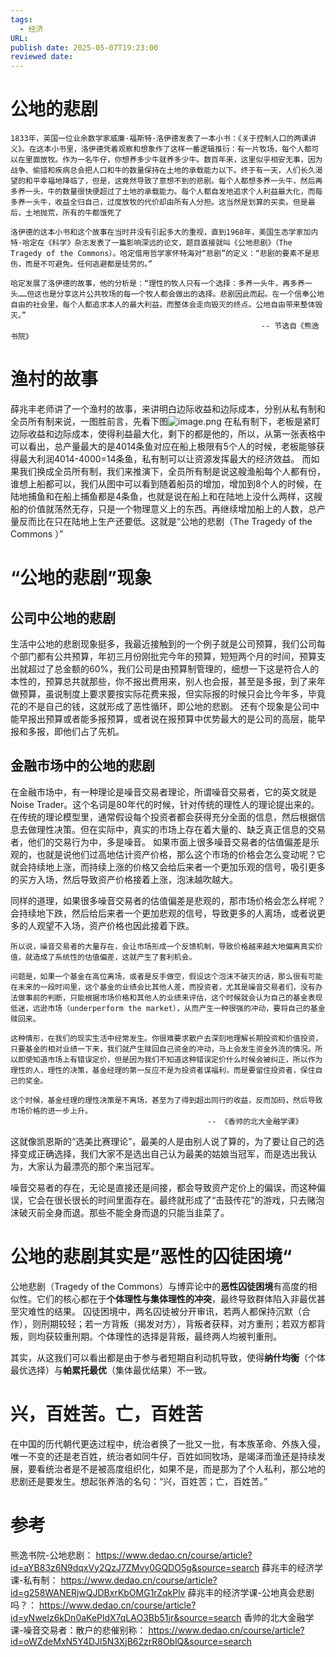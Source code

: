 ```yaml
---
tags:
  - 经济
URL: 
publish date: 2025-05-07T19:23:00
reviewed date:
---
```

# 公地的悲剧

```
1833年，英国一位业余数学家威廉·福斯特·洛伊德发表了一本小书：《关于控制人口的两课讲义》。在这本小书里，洛伊德凭着观察和想象作了这样一番逻辑推衍：有一片牧场，每个人都可以在里面放牧。作为一名牛仔，你想养多少牛就养多少牛。数百年来，这里似乎相安无事，因为战争、偷猎和疾病总会把人口和牛的数量保持在土地的承载能力以下。终于有一天，人们长久渴望的和平幸福地降临了，但是，这竟然导致了意想不到的悲剧。每个人都想多养一头牛，然后再多养一头，牛的数量很快便超过了土地的承载能力。每个人都自发地追求个人利益最大化，而每多养一头牛，收益全归自己，过度放牧的代价却由所有人分担。这当然是划算的买卖。但是最后，土地抛荒，所有的牛都饿死了

洛伊德的这本小书和这个故事在当时并没有引起多大的重视，直到1968年，美国生态学家加内特·哈定在《科学》杂志发表了一篇影响深远的论文，题目直接就叫《公地悲剧》（The Tragedy of the Commons）。哈定借用哲学家怀特海对“悲剧”的定义：“悲剧的要素不是悲伤，而是不可避免。任何逃避都是徒劳的。”

哈定发展了洛伊德的故事，他的分析是：“理性的牧人只有一个选择：多养一头牛，再多养一头……但这也是分享这片公共牧场的每一个牧人都会做出的选择。悲剧因此而起。在一个信奉公地自由的社会里，每个人都追求本人的最大利益，而整体会走向毁灭的终点。公地自由带来整体毁灭。”
                                                        -- 节选自《熊逸书院》
```

# 渔村的故事
薛兆丰老师讲了一个渔村的故事，来讲明白边际收益和边际成本，分别从私有制和全员所有制来说，一图胜前言，先看下图![image.png](https://build-web.oss-cn-qingdao.aliyuncs.com/my_pic_file/20250507200634.png)
在私有制下，老板是紧盯边际收益和边际成本，使得利益最大化，剩下的都是他的，所以，从第一张表格中可以看出，总产量最大的是4014条鱼对应在船上极限有5个人的时候，老板能够获得最大利润4014-4000=14条鱼，私有制可以让资源发挥最大的经济效益。
而如果我们换成全员所有制，我们来推演下，全员所有制是说这艘渔船每个人都有份，谁想上船都可以，我们从图中可以看到随着船员的增加，增加到8个人的时候，在陆地捕鱼和在船上捕鱼都是4条鱼，也就是说在船上和在陆地上没什么两样，这艘船的价值就荡然无存，只是一个物理意义上的东西。再继续增加船上的人数，总产量反而比在只在陆地上生产还要低。这就是“公地的悲剧（The Tragedy of the Commons ）”

# “公地的悲剧”现象

## 公司中公地的悲剧
生活中公地的悲剧现象挺多，我最近接触到的一个例子就是公司预算，我们公司每个部门都有公共预算，年初三月份刚批完今年的预算，短短两个月的时间，预算支出就超过了总金额的60%，我们公司是由预算制管理的，细想一下这是符合人的本性的，预算总共就那些，你不报出费用来，别人也会报，甚至是多报，到了来年做预算，虽说制度上要求要按实际花费来报，但实际报的时候只会比今年多，毕竟花的不是自己的钱，这就形成了恶性循环，即公地的悲剧。
还有个现象是公司中能早报出预算或者能多报预算，或者说在报预算中优势最大的是公司的高层，能早报和多报，即他们占了先机。

## 金融市场中的公地的悲剧
在金融市场中，有一种理论是噪音交易者理论，所谓噪音交易者，它的英文就是Noise Trader。这个名词是80年代的时候，针对传统的理性人的理论提出来的。在传统的理论模型里，通常假设每个投资者都会获得充分全面的信息，然后根据信息去做理性决策。但在实际中，真实的市场上存在着大量的、缺乏真正信息的交易者，他们的交易行为中，多是噪音。
如果市面上很多噪音交易者的估值偏差是乐观的，也就是说他们过高地估计资产价格，那么这个市场的价格会怎么变动呢？它就会持续地上涨，而持续上涨的价格又会给后来者一个更加乐观的信号，吸引更多的买方入场，然后导致资产价格接着上涨，泡沫越吹越大。

同样的道理，如果很多噪音交易者的估值偏差是悲观的，那市场价格会怎么样呢？会持续地下跌，然后给后来者一个更加悲观的信号，导致更多的人离场，或者说更多的人观望不入场，资产价格也因此接着下跌。


```
所以说，噪音交易者的大量存在，会让市场形成一个反馈机制，导致价格越来越大地偏离真实价值，就造成了系统性的估值偏差，这就产生了套利机会。

问题是，如果一个基金在高位离场，或者是反手做空，假设这个泡沫不破灭的话，那么很有可能在未来的一段时间里，这个基金的业绩会比其他人差，而投资者，尤其是噪音交易者们，没有办法做事前的判断，只能根据市场价格和其他人的业绩来评估，这个时候就会认为自己的基金表现低迷，远逊市场（underperform the market），从而产生一种很强的冲动，要将自己的基金赎回来。

这种情形，在我们的现实生活中经常发生。你很难要求散户去深刻地理解长期投资和价值投资，只要基金的相对业绩一下来，我们就产生赎回自己资金的冲动，马上会发生资金外流的情况。所以即使知道市场上有错误定价，但是因为我们不知道这种错误定价什么时候会被纠正，所以作为理性的人，理性的决策，基金经理的第一反应不是为投资者谋福利，而是要留住投资者，保住自己的奖金。

这个时候，基金经理的理性决策是不离场，甚至为了得到超出同行的收益，反而加码，然后导致市场价格的进一步上升。
                                            -- 《香帅的北大金融学课》
```


这就像凯恩斯的“选美比赛理论”，最美的人是由别人说了算的，为了要让自己的选择变成正确选择，我们大家不是选出自己认为最美的姑娘当冠军，而是选出我认为，大家认为最漂亮的那个来当冠军。

噪音交易者的存在，无论是直接还是间接，都会导致资产定价上的偏误，而这种偏误，它会在很长很长的时间里面存在。最终就形成了“击鼓传花”的游戏，只去赌泡沫破灭前全身而退。那些不能全身而退的只能当韭菜了。

# 公地的悲剧其实是”恶性的囚徒困境“
公地悲剧（Tragedy of the Commons）与博弈论中的**恶性囚徒困境**有高度的相似性。它们的核心都在于**个体理性与集体理性的冲突**，最终导致群体陷入非最优甚至灾难性的结果。
囚徒困境中，两名囚徒被分开审讯，若两人都保持沉默（合作），则刑期较轻；若一方背叛（揭发对方），背叛者获释，对方重刑；若双方都背叛，则均获较重刑期。个体理性的选择是背叛，最终两人均被判重刑。

其实，从这我们可以看出都是由于参与者短期自利动机导致，使得**纳什均衡**（个体最优选择）与**帕累托最优**（集体最优结果）不一致。


# 兴，百姓苦。亡，百姓苦

在中国的历代朝代更迭过程中，统治者换了一批又一批，有本族革命、外族入侵，唯一不变的还是老百姓，统治者如同牛仔，百姓如同牧场，是竭泽而渔还是持续发展，要看统治者是不是被高度组织化，如果不是，而是那为了个人私利，那公地的悲剧还是要发生。想起张养浩的名句：“兴，百姓苦；亡，百姓苦。”





# 参考
熊逸书院-公地悲剧： https://www.dedao.cn/course/article?id=aYB83z6N9dqxVy2QzJ7ZMvy0GQDO5g&source=search
薛兆丰的经济学课-私有制： https://www.dedao.cn/course/article?id=g258WANERjwQJDBxrKbOMG1rZqkPlv
薛兆丰的经济学课-公地真会悲剧吗？： https://www.dedao.cn/course/article?id=yNwelz6kDn0aKePldX7qLAO3Bb51jr&source=search
香帅的北大金融学课-噪音交易者：散户的悲催别称： https://www.dedao.cn/course/article?id=oWZdeMxN5Y4DJl5N3XjB62zrR8OblQ&source=search
